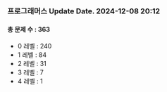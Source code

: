 ### 프로그래머스 Update Date. 2024-12-08 20:12
#### 총 문제 수 : 363
- 0 레벨 : 240
- 1 레벨 : 84
- 2 레벨 : 31
- 3 레벨 : 7
- 4 레벨 : 1
